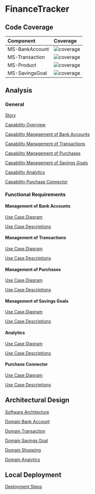 # FinanceTracker

## Code Coverage

| Component | Coverage |
| :--- | :--- |
| MS-BankAccount | ![coverage](../badges/jacoco-bankaccount.svg) |
| MS-Transaction | ![coverage](../badges/jacoco-transaction.svg) |
| MS-Product | ![coverage](../badges/jacoco-product.svg) |
| MS-SavingsGoal | ![coverage](../badges/jacoco-savingsgoal.svg) |


## Analysis

### General

[Story](./pages/story.md)

[Capability Overview](./pages/capabilities/capabilities.md)

[Capability Management of Bank Accounts](./pages/capabilities/capability_management_of_bank_accounts.md)

[Capability Management of Transactions](./pages/capabilities/capability_management_of_transactions.md)

[Capability Management of Purchases](./pages/capabilities/capability_management_of_purchases.md)

[Capability Management of Savings Goals](./pages/capabilities/capability_management_of_savings_goals.md)

[Capability Analytics](./pages/capabilities/capability_analytics.md)

[Capability Purchase Connector](./pages/capabilities/capability_purchase_connector.md)

### Functional Requirements

#### Management of Bank Accounts

[Use Case Diagram](./pages/use_cases/use_case_diagram_management_of_bank_accounts.md)

[Use Case Descriptions](./pages/use_cases/use_case_descriptions_management_of_bank_accounts.md)

#### Management of Transactions

[Use Case Diagram](./pages/use_cases/use_case_diagram_management_of_transactions.md)

[Use Case Descriptions](./pages/use_cases/use_case_descriptions_management_of_transactions.md)

#### Management of Purchases

[Use Case Diagram](./pages/use_cases/use_case_diagram_management_of_purchases.md)

[Use Case Descriptions](./pages/use_cases/use_case_descriptions_management_of_purchases.md)

#### Management of Savings Goals

[Use Case Diagram](./pages/use_cases/use_case_diagram_management_of_savings_goals.md)

[Use Case Descriptions](./pages/use_cases/use_case_descriptions_management_of_savings_goals.md)

#### Analytics

[Use Case Diagram](./pages/use_cases/use_case_diagram_analytics.md)

[Use Case Descriptions](./pages/use_cases/use_case_descriptions_analytics.md)

#### Purchase Connector

[Use Case Diagram](./pages/use_cases/use_case_diagram_purchase_connector.md)

[Use Case Descriptions](./pages/use_cases/use_case_descriptions_purchase_connector.md)

## Architectural Design

[Software Architecture](./pages/design/software_architecture.md)

[Domain Bank Account](./pages/design/domain_bank_account.md)

[Domain Transaction](./pages/design/domain_transaction.md)

[Domain Savings Goal](./pages/design/domain_savings_goal.md)

[Domain Shopping](./pages/design/domain_shopping.md)

[Domain Analytics](./pages/design/domain_analytics.md)

## Local Deployment

[Deployment Steps](./pages/deployment/deployment.md)
